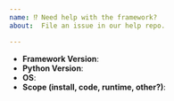 ```yaml
---
name: ⁉️ Need help with the framework?
about:  File an issue in our help repo.

---
```

<!-- Please remove this line and fill the template -->

* **Framework Version**:
* **Python Version**:
* **OS**:
* **Scope (install, code, runtime, other?)**:



<!-- Please write your issue here and remove this line and the example code part. If relevant, provide some code following the example:

~~~python
# I am an example of python code
# please remove me too
~~~
-->